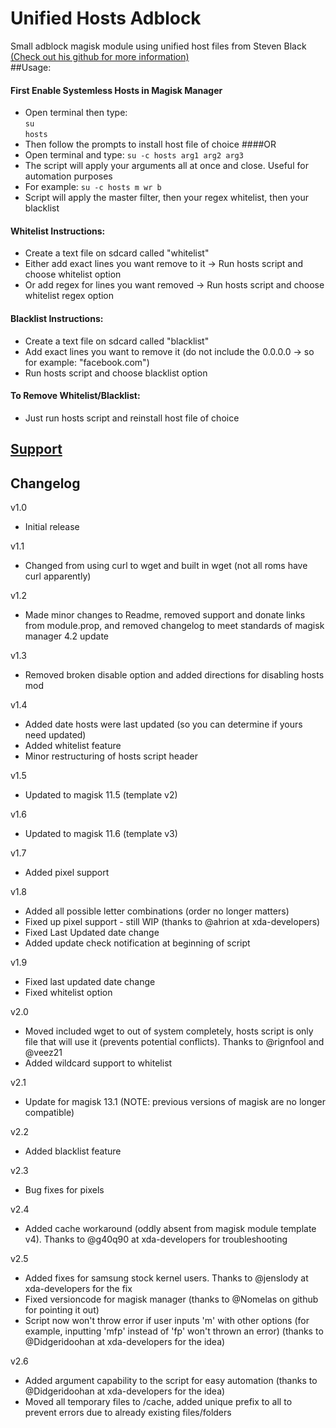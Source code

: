 # Unified Hosts Adblock
Small adblock magisk module using unified host files from Steven Black [(Check out his github for more information)](https://github.com/StevenBlack/hosts)  
##Usage: 
#### First Enable Systemless Hosts in Magisk Manager
 - Open terminal then type:  
 `su`  
 `hosts`
 - Then follow the prompts to install host file of choice
####OR
 - Open terminal and type:
 `su -c hosts arg1 arg2 arg3`
 - The script will apply your arguments all at once and close. Useful for automation purposes
 - For example: `su -c hosts m wr b`
 - Script will apply the master filter, then your regex whitelist, then your blacklist

#### Whitelist Instructions:
 - Create a text file on sdcard called "whitelist"
 - Either add exact lines you want remove to it -> Run hosts script and choose whitelist option
 - Or add regex for lines you want removed -> Run hosts script and choose whitelist regex option

#### Blacklist Instructions:
 - Create a text file on sdcard called "blacklist"
 - Add exact lines you want to remove it (do not include the 0.0.0.0 -> so for example: "facebook.com")
 - Run hosts script and choose blacklist option
 
#### To Remove Whitelist/Blacklist:
 - Just run hosts script and reinstall host file of choice

## [Support](https://forum.xda-developers.com/apps/magisk/magisk-unified-hosts-adblocker-t3559019)

## Changelog
v1.0
 - Initial release

v1.1 
 - Changed from using curl to wget and built in wget (not all roms have curl apparently)

v1.2
 - Made minor changes to Readme, removed support and donate links from module.prop, and removed changelog to meet standards of magisk manager 4.2 update

v1.3
 - Removed broken disable option and added directions for disabling hosts mod

v1.4
 - Added date hosts were last updated (so you can determine if yours need updated)
 - Added whitelist feature
 - Minor restructuring of hosts script header

v1.5
 - Updated to magisk 11.5 (template v2)
 
v1.6
 - Updated to magisk 11.6 (template v3)
 
v1.7
 - Added pixel support
 
v1.8
 - Added all possible letter combinations (order no longer matters)
 - Fixed up pixel support - still WIP (thanks to @ahrion at xda-developers)
 - Fixed Last Updated date change
 - Added update check notification at beginning of script

v1.9
 - Fixed last updated date change
 - Fixed whitelist option
 
v2.0
 - Moved included wget to out of system completely, hosts script is only file that will use it (prevents potential conflicts). Thanks to @rignfool and @veez21
 - Added wildcard support to whitelist
 
v2.1
 - Update for magisk 13.1 (NOTE: previous versions of magisk are no longer compatible)
 
v2.2
 - Added blacklist feature
 
v2.3
 - Bug fixes for pixels
 
v2.4
 - Added cache workaround (oddly absent from magisk module template v4). Thanks to @g40q90 at xda-developers for troubleshooting
 
v2.5
 - Added fixes for samsung stock kernel users. Thanks to @jenslody at xda-developers for the fix
 - Fixed versioncode for magisk manager (thanks to @Nomelas on github for pointing it out)
 - Script now won't throw error if user inputs 'm' with other options (for example, inputting 'mfp' instead of 'fp' won't thrown an error) (thanks to @Didgeridoohan at xda-developers for the idea)
 
v2.6
 - Added argument capability to the script for easy automation (thanks to @Didgeridoohan at xda-developers for the idea)
 - Moved all temporary files to /cache, added unique prefix to all to prevent errors due to already existing files/folders
 